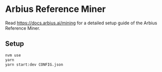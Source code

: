 # Arbius Reference Miner

Read https://docs.arbius.ai/mining for a detailed setup guide of the Arbius Reference Miner.

## Setup

```bash
nvm use
yarn
yarn start:dev CONFIG.json
```
